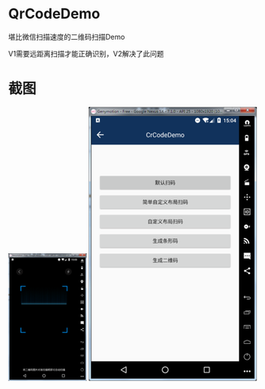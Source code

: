 # QrCodeDemo
堪比微信扫描速度的二维码扫描Demo

V1需要远距离扫描才能正确识别，V2解决了此问题
# 截图
![img_1](screenshot/qrcodedemo.png) 
![img_2](screenshot/qrcodedemo_2.png)

